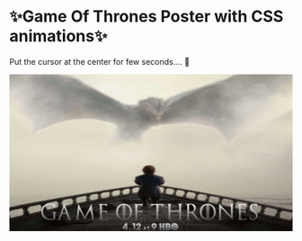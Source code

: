 
# :sparkles:Game Of Thrones Poster with CSS animations:sparkles:

Put the cursor at the center for few seconds.... :dragon:

![Alt text](images/screen.jpeg)
